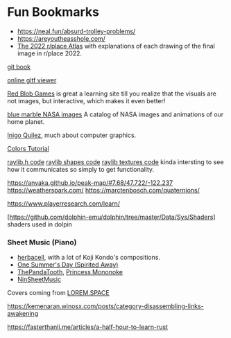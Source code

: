 # Fun Bookmarks

- <https://neal.fun/absurd-trolley-problems/>
- <https://areyoutheasshole.com/>
- [The 2022 r/place Atlas](https://place-atlas.stefanocoding.me/) with explanations of each drawing of the final image in r/place 2022.


[git book](https://git-scm.com/book/en/v2)

[online gltf viewer](https://gltf-viewer.donmccurdy.com/)

[Red Blob Games](https://www.redblobgames.com/) is great a learning site till you realize that the visuals are not images, but interactive, which makes it even better!


[blue marble NASA images](https://visibleearth.nasa.gov/collection/1484/blue-marble) A catalog of NASA images and animations of our home planet.


[Inigo Quilez](https://iquilezles.org/), much about computer graphics.

[Colors Tutorial](https://www.w3schools.com/colors/default.asp)


[raylib.h code](https://github.com/raysan5/raylib/blob/master/src/raylib.h)
[raylib shapes code](https://github.com/raysan5/raylib/blob/master/src/rshapes.c)
[raylib textures code](https://github.com/raysan5/raylib/blob/master/src/rtextures.c)
kinda intersting to see how it communicates so simply to get functionality.

https://anvaka.github.io/peak-map/#7.68/47.722/-122.237
https://weatherspark.com/
https://marctenbosch.com/quaternions/

https://www.playerresearch.com/learn/

[https://github.com/dolphin-emu/dolphin/tree/master/Data/Sys/Shaders] shaders used in dolpin
### Sheet Music (Piano)
- [herbacell](http://herbalcell.com/free-sheet-music), with a lot of Koji Kondo's compositions.
- [One Summer's Day (Spirited Away)](https://musescore.com/torbybrand/scores/1463381)
- [ThePandaTooth](http://www.pandatooth.com/sheet-music/), [Princess Mononoke](http://www.pandatooth.com/portfolio-items/princess-mononoke/) 
- [NinSheetMusic](https://www.ninsheetmusic.org/)


Covers coming from [LOREM.SPACE](https://lorem.space/)


<https://kemenaran.winosx.com/posts/category-disassembling-links-awakening>





<https://fasterthanli.me/articles/a-half-hour-to-learn-rust>
